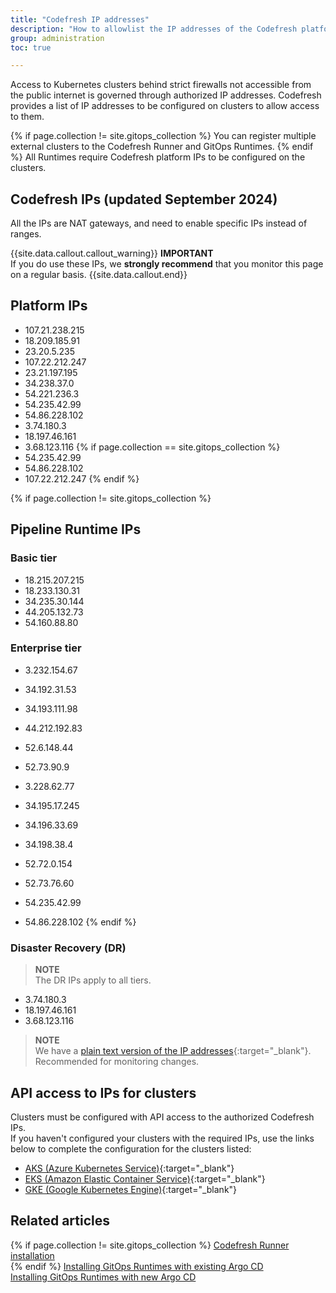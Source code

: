```yaml
---
title: "Codefresh IP addresses"
description: "How to allowlist the IP addresses of the Codefresh platform"
group: administration
toc: true

---
```

Access to Kubernetes clusters behind strict firewalls not accessible from the public internet is governed through authorized IP addresses. 
Codefresh provides a list of IP addresses to be configured on clusters to allow access to them. 

{% if page.collection != site.gitops_collection %}
You can register multiple external clusters to the Codefresh Runner and GitOps Runtimes. 
{% endif %}
All Runtimes require Codefresh platform IPs to be configured on the clusters.  
<!--- In addition, managed clusters registered to Hosted GitOps Runtimes must be configured with a set of specific IP addresses to authorize access. -->


## Codefresh IPs (updated September 2024)

All the IPs are NAT gateways, and need to enable specific IPs instead of ranges.

{{site.data.callout.callout_warning}}
**IMPORTANT**  
If you do use these IPs, we **strongly recommend** that you monitor this page on a regular basis.
{{site.data.callout.end}}

## Platform IPs

- 107.21.238.215
- 18.209.185.91
- 23.20.5.235
- 107.22.212.247
- 23.21.197.195
- 34.238.37.0
- 54.221.236.3
- 54.235.42.99
- 54.86.228.102
- 3.74.180.3
- 18.197.46.161
- 3.68.123.116
{% if page.collection == site.gitops_collection %}
- 54.235.42.99
- 54.86.228.102
- 107.22.212.247
{% endif %}

{% if page.collection != site.gitops_collection %}
## Pipeline Runtime IPs

### Basic tier
- 18.215.207.215
- 18.233.130.31
- 34.235.30.144
- 44.205.132.73
- 54.160.88.80

### Enterprise tier

- 3.232.154.67
- 34.192.31.53
- 34.193.111.98
- 44.212.192.83
- 52.6.148.44
- 52.73.90.9
- 3.228.62.77
- 34.195.17.245
- 34.196.33.69
- 34.198.38.4
- 52.72.0.154
- 52.73.76.60

- 54.235.42.99
- 54.86.228.102
{% endif %}

### Disaster Recovery (DR)

>**NOTE**  
The DR IPs apply to all tiers.

- 3.74.180.3
- 18.197.46.161
- 3.68.123.116

<!--- ## Hosted GitOps 

### Hosted Runtime IPs

- 72.44.39.224
- 3.85.182.203
- 3.211.224.172
- 52.5.116.137
- 34.200.130.17
- 3.212.173.12

### Disaster Recovery (DR)
- 3.75.252.115
- 3.65.186.48
- 3.123.55.242

-->
>**NOTE**    
We have a [plain text version of the IP addresses]({{site.baseurl}}/docs/administration/cf-ip4.txt){:target="\_blank"}. Recommended for monitoring changes.

## API access to IPs for clusters
Clusters must be configured with API access to the authorized Codefresh IPs.  
If you haven't configured your clusters with the required IPs, use the links below to complete the configuration for the clusters listed:
* [AKS (Azure Kubernetes Service)](https://docs.microsoft.com/en-us/azure/aks/api-server-authorized-ip-ranges){:target="\_blank"}  
* [EKS (Amazon Elastic Container Service)](https://aws.amazon.com/premiumsupport/knowledge-center/eks-lock-api-access-IP-addresses/){:target="\_blank"}  
* [GKE (Google Kubernetes Engine)](https://cloud.google.com/kubernetes-engine/docs/how-to/private-clusters){:target="\_blank"}  

## Related articles
{% if page.collection != site.gitops_collection %}
[Codefresh Runner installation]({{site.baseurl}}/docs/installation/runner/install-codefresh-runner/)  
{% endif %}
[Installing GitOps Runtimes with existing Argo CD]({{site.baseurl}}/docs/installation/gitops/runtime-install-with-existing-argo-cd/)   
[Installing GitOps Runtimes with new Argo CD]({{site.baseurl}}/docs/installation/gitops/hybrid-gitops-helm-installation/)  

